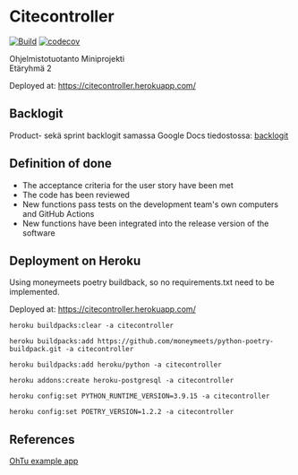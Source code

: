 # Citecontroller
[![Build](https://github.com/neoh1/ohtugroup2/actions/workflows/main.yaml/badge.svg)](https://github.com/neoh1/ohtugroup2/actions/workflows/main.yaml)
[![codecov](https://codecov.io/gh/neoh1/ohtugroup2/branch/main/graph/badge.svg?token=E0SILZYIFV)](https://codecov.io/gh/neoh1/ohtugroup2)

Ohjelmistotuotanto Miniprojekti  
Etäryhmä 2

Deployed at: https://citecontroller.herokuapp.com/


## Backlogit


Product- sekä sprint backlogit samassa Google Docs tiedostossa: [backlogit](https://docs.google.com/spreadsheets/d/1rT_qqeMHwjVh0V5nsZWkXJ-ITP9PoduPhPwhL3oXlmU/)


## Definition of done
- The acceptance criteria for the user story have been met
- The code has been reviewed
- New functions pass tests on the development team's own computers and GitHub Actions
- New functions have been integrated into the release version of the software


## Deployment on Heroku
Using moneymeets poetry buildback, so no requirements.txt need to be implemented.

Deployed at: https://citecontroller.herokuapp.com/

`heroku buildpacks:clear -a citecontroller`

`heroku buildpacks:add https://github.com/moneymeets/python-poetry-buildpack.git -a citecontroller`

`heroku buildpacks:add heroku/python -a citecontroller`

`heroku addons:create heroku-postgresql -a citecontroller`

`heroku config:set PYTHON_RUNTIME_VERSION=3.9.15 -a citecontroller`

`heroku config:set POETRY_VERSION=1.2.2 -a citecontroller`

## References
[OhTu example app](https://github.com/ohjelmistotuotanto-hy/todo-web
)
